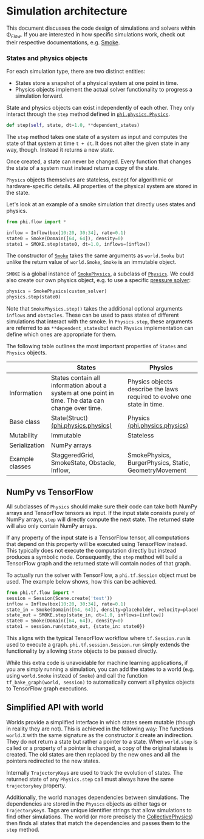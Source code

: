 # Simulation architecture

This document discusses the code design of simulations and solvers within Φ<sub>*Flow*</sub>.
If you are interested in how specific simulations work, check out their respective documentations, e.g.
[Smoke](documentation/smoke.md).


### States and physics objects

For each simulation type, there are two distinct entities:

- States store a snapshot of a physical system at one point in time.
- Physics objects implement the actual solver functionality to progress a simulation forward.

State and physics objects can exist independently of each other.
They only interact through the `step` method defined in [`phi.physics.Physics`](../phi/physics/physics.py).

```python
def step(self, state, dt=1.0, **dependent_states)
```


The `step` method takes one state of a system as input and computes the state of that system at time `t + dt`.
It does not alter the given state in any way, though. Instead it returns a new state.

Once created, a state can never be changed. Every function that changes the state of a system must instead return a copy of the state.

`Physics` objects themselves are stateless, except for algorithmic or hardware-specific details.
All properties of the physical system are stored in the state.

Let's look at an example of a smoke simulation that directly uses states and physics.

```python
from phi.flow import *

inflow = Inflow(box[10:20, 30:34], rate=0.1)
state0 = Smoke(Domain([64, 64]), density=0)
state1 = SMOKE.step(state0, dt=1.0, inflows=[inflow])
```

The constructor of [`Smoke`](../phi/physics/smoke.py) takes the same arguments as `world.Smoke` but unlike the return value of `world.Smoke`, `Smoke` is an immutable object.

`SMOKE` is a global instance of [`SmokePhysics`](../phi/physics/smoke.py), a subclass of [`Physics`](../phi/physics/physics.py).
We could also create our own physics object, e.g. to use a specific [pressure solver](solvers.md):
```python
physics = SmokePhysics(custom_solver)
physics.step(state0)
```

Note that `SmokePhysics.step()` takes the additional optional arguments `inflows` and `obstacles`.
These can be used to pass states of different simulations that interact with the smoke.
In `Physics.step`, these arguments are referred to as `**dependent_states`but
each `Physics` implementation can define which ones are appropriate for them.

The following table outlines the most important properties of `States` and `Physics` objects.

|                 | States                                                                                             | Physics                                                                                                |
|-----------------|----------------------------------------------------------------------------------------------------|--------------------------------------------------------------------------------------------------------|
| Information     | States contain all information about a system at one point in time. The data can change over time. | Physics objects describe the laws required to evolve one state in time. |
| Base class      | State(Struct) [(phi.physics.physics)](../phi/physics/physics.py)                                   | Physics [(phi.physics.physics)](../phi/physics/physics.py)        |
| Mutability      | Immutable                                                                                          | Stateless                                                                                              |
| Serialization   | NumPy arrays                                                                                       |                                                                                              |
| Example classes | StaggeredGrid, SmokeState, Obstacle, Inflow,                                                       | SmokePhysics, BurgerPhysics, Static, GeometryMovement                                                            |t                                                     |


## NumPy vs TensorFlow

All subclasses of `Physics` should make sure their code can take both NumPy arrays and TensorFlow tensors as input.
If the input state consists purely of NumPy arrays, `step` will directly compute the next state.
The returned state will also only contain NumPy arrays.

If any property of the input state is a TensorFlow tensor, all computations that depend on this property will be executed using TensorFlow instead. This typically does not execute the computation directly but instead produces a symbolic node.
Consequently, the `step` method will build a TensorFlow graph and the returned state will contain nodes of that graph.

To actually run the solver with TensorFlow, a `phi.tf.Session` object must be used. The example below shows, how this can be achieved.

```python
from phi.tf.flow import *
session = Session(Scene.create('test'))
inflow = Inflow(box[10:20, 30:34], rate=0.1)
state_in = Smoke(Domain([64, 64]), density=placeholder, velocity=placeholder)
state_out = SMOKE.step(state_in, dt=1.0, inflows=[inflow])
state0 = Smoke(Domain([64, 64]), density=0)
state1 = session.run(state_out, {state_in: state0})
```

This aligns with the typical TensorFlow workflow where `tf.Session.run` is used to execute a graph.
`phi.tf.session.Session.run` simply extends the functionality by allowing `State` objects to be passed directly.

While this extra code is unavoidable for machine learning applications, if you are simply running a simulation, you
can add the states to a world (e.g. using `world.Smoke` instead of `Smoke`) and call the function
`tf_bake_graph(world, session)` to automatically convert all physics objects to TensorFlow graph executions.


## Simplified API with world

Worlds provide a simplified interface in which states seem mutable (though in reality they are not).
This is achieved in the following way:
The functions `world.X` with the same signature as the constructor `X` create an indirection.
They do not return a state but rather a pointer to a state.
When `world.step` is called or a property of a pointer is changed, a copy of the original states is created.
The old states are then replaced by the new ones and all the pointers redirected to the new states.

Internally `TrajectoryKey`s are used to track the evolution of states.
The returned state of any `Physics.step` call must always have the same `trajectorykey` property.

Additionally, the world manages dependencies between simulations.
The dependencies are stored in the `Physics` objects as either tags or `TrajectoryKey`s.
Tags are unique identifier strings that allow simulations to find other simulations.
The world (or more precisely the [CollectivePhysics](../phi/physics/collective.py)) then finds all states that match the dependencies and passes them to the `step` method.
